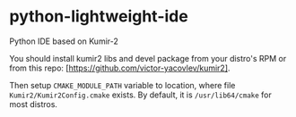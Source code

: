 # python-lightweight-ide
Python IDE based on Kumir-2

You should install kumir2 libs and devel package from your distro's RPM or from this repo: [https://github.com/victor-yacovlev/kumir2].

Then setup `CMAKE_MODULE_PATH` variable to location, where file `Kumir2/Kumir2Config.cmake` exists. By default, it is 
`/usr/lib64/cmake` for most distros.

